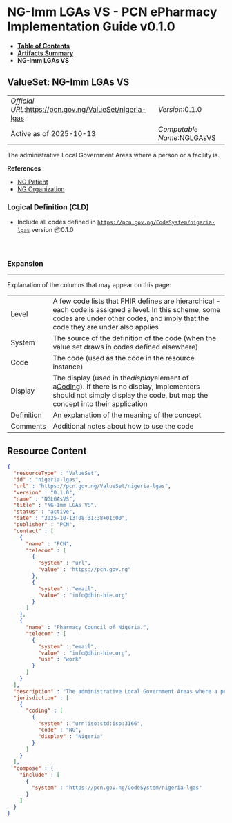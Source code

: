 # NG-Imm LGAs VS - PCN ePharmacy Implementation Guide v0.1.0

* [**Table of Contents**](toc.md)
* [**Artifacts Summary**](artifacts.md)
* **NG-Imm LGAs VS**

## ValueSet: NG-Imm LGAs VS 

| | |
| :--- | :--- |
| *Official URL*:https://pcn.gov.ng/ValueSet/nigeria-lgas | *Version*:0.1.0 |
| Active as of 2025-10-13 | *Computable Name*:NGLGAsVS |

 
The administrative Local Government Areas where a person or a facility is. 

 **References** 

* [NG Patient](StructureDefinition-NgPatient.md)
* [NG Organization](StructureDefinition-ng-imm-organization.md)

### Logical Definition (CLD)

* Include all codes defined in [`https://pcn.gov.ng/CodeSystem/nigeria-lgas`](CodeSystem-nigeria-lgas.md) version 📦0.1.0

 

### Expansion

-------

 Explanation of the columns that may appear on this page: 

| | |
| :--- | :--- |
| Level | A few code lists that FHIR defines are hierarchical - each code is assigned a level. In this scheme, some codes are under other codes, and imply that the code they are under also applies |
| System | The source of the definition of the code (when the value set draws in codes defined elsewhere) |
| Code | The code (used as the code in the resource instance) |
| Display | The display (used in the*display*element of a[Coding](http://hl7.org/fhir/R4/datatypes.html#Coding)). If there is no display, implementers should not simply display the code, but map the concept into their application |
| Definition | An explanation of the meaning of the concept |
| Comments | Additional notes about how to use the code |



## Resource Content

```json
{
  "resourceType" : "ValueSet",
  "id" : "nigeria-lgas",
  "url" : "https://pcn.gov.ng/ValueSet/nigeria-lgas",
  "version" : "0.1.0",
  "name" : "NGLGAsVS",
  "title" : "NG-Imm LGAs VS",
  "status" : "active",
  "date" : "2025-10-13T08:31:38+01:00",
  "publisher" : "PCN",
  "contact" : [
    {
      "name" : "PCN",
      "telecom" : [
        {
          "system" : "url",
          "value" : "https://pcn.gov.ng"
        },
        {
          "system" : "email",
          "value" : "info@dhin-hie.org"
        }
      ]
    },
    {
      "name" : "Pharmacy Council of Nigeria.",
      "telecom" : [
        {
          "system" : "email",
          "value" : "info@dhin-hie.org",
          "use" : "work"
        }
      ]
    }
  ],
  "description" : "The administrative Local Government Areas where a person or a facility is.",
  "jurisdiction" : [
    {
      "coding" : [
        {
          "system" : "urn:iso:std:iso:3166",
          "code" : "NG",
          "display" : "Nigeria"
        }
      ]
    }
  ],
  "compose" : {
    "include" : [
      {
        "system" : "https://pcn.gov.ng/CodeSystem/nigeria-lgas"
      }
    ]
  }
}

```
